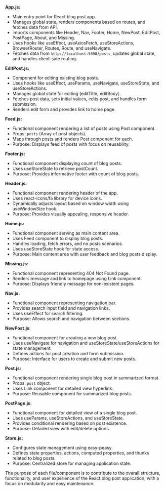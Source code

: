 **App.js:**
- Main entry point for React blog post app.
- Manages global state, renders components based on routes, and fetches data from API.
- Imports components like Header, Nav, Footer, Home, NewPost, EditPost, PostPage, About, and Missing.
- Uses hooks like useEffect, useAxiosFetch, useStoreActions, BrowserRouter, Routes, Route, and useNavigate.
- Fetches data from `http://localhost:5000/posts`, updates global state, and handles client-side routing.

**EditPost.js:**
- Component for editing existing blog posts.
- Uses hooks like useEffect, useParams, useNavigate, useStoreState, and useStoreActions.
- Manages global state for editing (editTitle, editBody).
- Fetches post data, sets initial values, edits post, and handles form submission.
- Renders edit form and provides link to home page.

**Feed.js:**
- Functional component rendering a list of posts using Post component.
- Props: `posts` (Array of post objects).
- Maps through posts and renders Post component for each.
- Purpose: Displays feed of posts with focus on reusability.

**Footer.js:**
- Functional component displaying count of blog posts.
- Uses useStoreState to retrieve postCount.
- Purpose: Provides informative footer with count of blog posts.

**Header.js:**
- Functional component rendering header of the app.
- Uses react-icons/fa library for device icons.
- Dynamically adjusts layout based on window width using useWindowSize hook.
- Purpose: Provides visually appealing, responsive header.

**Home.js:**
- Functional component serving as main content area.
- Uses Feed component to display blog posts.
- Handles loading, fetch errors, and no posts scenarios.
- Uses useStoreState hook for state access.
- Purpose: Main content area with user feedback and blog posts display.

**Missing.js:**
- Functional component representing 404 Not Found page.
- Renders message and link to homepage using Link component.
- Purpose: Displays friendly message for non-existent pages.

**Nav.js:**
- Functional component representing navigation bar.
- Provides search input field and navigation links.
- Uses useEffect for search filtering.
- Purpose: Allows search and navigation between sections.

**NewPost.js:**
- Functional component for creating a new blog post.
- Uses useNavigate for navigation and useStoreState/useStoreActions for state management.
- Defines actions for post creation and form submission.
- Purpose: Interface for users to create and submit new posts.

**Post.js:**
- Functional component rendering single blog post in summarized format.
- Props: `post` object.
- Uses Link component for detailed view hyperlink.
- Purpose: Reusable component for summarized blog posts.

**PostPage.js:**
- Functional component for detailed view of a single blog post.
- Uses useParams, useStoreActions, and useStoreState.
- Provides conditional rendering based on post existence.
- Purpose: Detailed view with edit/delete options.

**Store.js:**
- Configures state management using easy-peasy.
- Defines state properties, actions, computed properties, and thunks related to blog posts.
- Purpose: Centralized store for managing application state.

The purpose of each file/component is to contribute to the overall structure, functionality, and user experience of the React blog post application, with a focus on modularity and easy maintenance.
